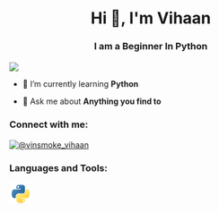 <h1 align="center">Hi 👋, I'm Vihaan</h1>
<h3 align="center">I am a Beginner In Python</h3>
<img align="center" width="500" src="https://i.ytimg.com/vi/sZ4ynv83Cec/maxresdefault.jpg">

- 🌱 I’m currently learning **Python**

- 💬 Ask me about **Anything you find to**

<h3 align="left">Connect with me:</h3>
<p align="left">
<a href="https://instagram.com/@vinsmoke_vihaan" target="blank"><img align="center" src="https://raw.githubusercontent.com/rahuldkjain/github-profile-readme-generator/master/src/images/icons/Social/instagram.svg" alt="@vinsmoke_vihaan" height="30" width="40" /></a>
</p>

<h3 align="left">Languages and Tools:</h3>
<p align="left"> <a href="https://www.python.org" target="_blank" rel="noreferrer"> <img src="https://raw.githubusercontent.com/devicons/devicon/master/icons/python/python-original.svg" alt="python" width="40" height="40"/> </a> </p>

